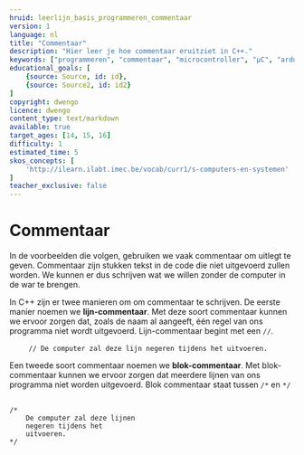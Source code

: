 ```yaml
---
hruid: leerlijn_basis_programmeren_commentaar
version: 1
language: nl
title: "Commentaar"
description: "Hier leer je hoe commentaar eruitziet in C++."
keywords: ["programmeren", "commentaar", "microcontroller", "µC", "arduino", "dwenguino"]
educational_goals: [
    {source: Source, id: id}, 
    {source: Source2, id: id2}
]
copyright: dwengo
licence: dwengo
content_type: text/markdown
available: true
target_ages: [14, 15, 16]
difficulty: 1
estimated_time: 5
skos_concepts: [
    'http://ilearn.ilabt.imec.be/vocab/curr1/s-computers-en-systemen'
]
teacher_exclusive: false
---
```


# Commentaar

In de voorbeelden die volgen, gebruiken we vaak commentaar om uitlegt te geven. Commentaar zijn stukken tekst in de code die niet uitgevoerd zullen worden. We kunnen er dus schrijven wat we willen zonder de computer in de war te brengen.

In C++ zijn er twee manieren om om commentaar te schrijven. De eerste manier noemen we **lijn-commentaar**. Met deze soort commentaar kunnen we ervoor zorgen dat, zoals de naam al aangeeft, één regel van ons programma niet wordt uitgevoerd. Lijn-commentaar begint met een <code class="language-cpp">//</code>.

<pre>
    <code class="language-cpp">// De computer zal deze lijn negeren tijdens het uitvoeren.</code>
</pre>

Een tweede soort commentaar noemen we **blok-commentaar**. Met blok-commentaar kunnen we ervoor zorgen dat meerdere lijnen van ons programma niet worden uitgevoerd. Blok commentaar staat tussen <code class="language-cpp">/\*</code> en <code class="language-cpp">\*/</code>

<pre>
    <code class="language-cpp">
/* 
    De computer zal deze lijnen
    negeren tijdens het 
    uitvoeren.
*/
    </code>
</pre>


